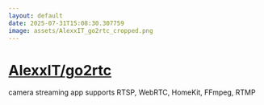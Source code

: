 ```yaml
---
layout: default
date: 2025-07-31T15:08:30.307759
image: assets/AlexxIT_go2rtc_cropped.png
---
```


# [AlexxIT/go2rtc](https://github.com/AlexxIT/go2rtc)

camera streaming app supports RTSP, WebRTC, HomeKit, FFmpeg, RTMP
